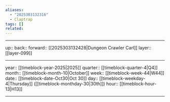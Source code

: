 ```yaml
---
aliases:
  - "2025303132316"
  - Claptrap
tags: []
related:
---
```




***

up:: 
back:: 
forward:: [[2025303132428|Dungeon Crawler Carl]]
layer:: [[layer-099]]

***

year:: [[timeblock-year-2025|2025]]
quarter:: [[timeblock-quarter-4|Q4]]
month:: [[timeblock-month-10|October]]
week:: [[timeblock-week-44|W44]]
date:: [[timeblock-date-Oct30|Oct 30]]
day:: [[timeblock-weekday-4|Thursday]] ([[timeblock-monthday-30|30th]])
hour:: [[timeblock-hour-13|H13]]

***
